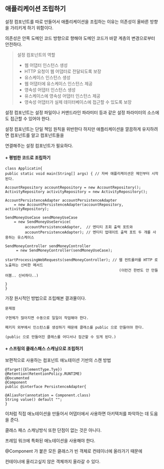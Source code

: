 ## 애플리케이션 조립하기

설정 컴포넌트를 따로 만들어서 애플리케이션을 조립하는 이유는 의존성이 올바른 방향을 가리키게 하기 위함이다.

의존성은 안쪽 도메인 코드 방향으로 향해야 도메인 코드가 바깥 계층의 변경으로부터 안전하다.

> 설정 컴포넌트의 역할
> * 웹 어댑터 인스턴스 생성
> * HTTP 요청이 웹 어댑터로 전달되도록 보장
> * 유스케이스 인스턴스 생성
> * 웹 어댑터에 유스케이스 인스턴스 제공
> * 영속성 어댑터 인스턴스 생성
> * 유스케이스에 영속성 어댑터 인스턴스 제공
> * 영속성 어댑터가 실제 데이터베이스에 접근할 수 있도록 보장 

설정 컴포넌트는 설정 파일이나 커맨드라인 파라미터 등과 같은 설정 파라미터의 소스에도 접근할 수 있어야 한다.

설정 컴포넌트는 단일 책임 원칙을 위반한다 하지만 애플리케이션을 깔끔하게 유지하려면 컴포넌트를 알고 컴포넌트들을 

연결해주는 설정 컴포넌트가 필요하다.

#### + 평범한 코드로 조립하기

```
class Applicatin{
public static void main(String[] args) { // 자바 애플리케이션은 메인부터 시작된다.

AccountRepository accountRepository = new AccountRepository();
ActivityRepository activityRepository = new ActivityRepository();

AccountPersistenceAdapter accountPersistenceAdapter 
    = new AccountPersistenceAdapter(accountRepository, activityRepository);

SendMoneyUseCase sendMoneyUseCase 
    = new SendMoneyUseService(
         accountPersistenceAdapter,  // 엔티티 조회 출력 포트와
         accountPersistenceAdapter); // 엔티티 업데이트 출력 포트 두 개를 사용하는 유스케이스  
       
SendMoneyController sendMoneyController 
     = new SendMoneyController(sendMoneyUseCase);

startProcessingWebRequests(sendMoneyController); // 웹 컨트롤러를 HTTP 로 노출하는 신비한 메서드
                                                    (이런건 한번도 안 만들어봄.. 신비하다..)

}
}
```

가장 원시적인 방법으로 조립해본 결과물이다. 

```
문제점

구현체가 많아지면 수동으로 일일이 작업해야 한다.

패키지 외부에서 인스턴스를 생성하기 때문에 클래스를 public 으로 만들어야 한다.

(public 으로 만들어진 클래스를 어디서나 접근할 수 있게 된다.)
```

#### + 스프링의 클래스패스 스캐닝으로 조립하기

보편적으로 사용하는 컴포넌트 애노테이션 기반의 스캔 방법

```
@Target({ElementType.Tye})
@Retention(RetentionPolicy.RUNTIME)
@Documented
@Component
public @interface PersistenceAdapter{

@AliasFor(annotation = Component.class)
String value() default "";
}
```
이처럼 직접 애노테이션을 만들어서 어댑터에서 사용하면 아키텍처를 파악하는 데 도움을 준다.

클래스 패스 스캐닝방식 또한 단점이 없는 것은 아니다.

프레임 워크에 특화된 애노테이션을 사용해야 한다.

@Component 가 붙은 모든 클래스가 빈 객체로 컨테이너에 올라가기 때문에

컨테이너에 올리고싶지 않은 객체까지 올라갈 수 있다.




